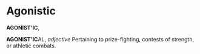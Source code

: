 # Agonistic

**AGONIST'IC**,

**AGONIST'IC**AL, _adjective_ Pertaining to prize-fighting, contests of strength, or athletic combats.